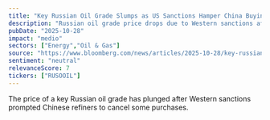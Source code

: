 ```yaml
---
title: "Key Russian Oil Grade Slumps as US Sanctions Hamper China Buying"
description: "Russian oil grade price drops due to Western sanctions affecting Chinese refiners' purchases."
pubDate: "2025-10-28"
impact: "medio"
sectors: ["Energy","Oil & Gas"]
source: "https://www.bloomberg.com/news/articles/2025-10-28/key-russian-oil-grade-slumps-as-us-sanctions-hamper-china-buying"
sentiment: "neutral"
relevanceScore: 7
tickers: ["RUSOOIL"]
---
```


The price of a key Russian oil grade has plunged after Western sanctions prompted Chinese refiners to cancel some purchases.

